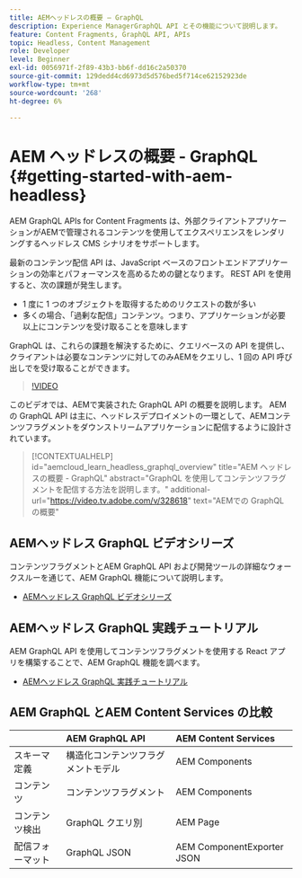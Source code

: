 ```yaml
---
title: AEMヘッドレスの概要 — GraphQL
description: Experience ManagerGraphQL API とその機能について説明します。
feature: Content Fragments, GraphQL API, APIs
topic: Headless, Content Management
role: Developer
level: Beginner
exl-id: 0056971f-2f89-43b3-bb6f-dd16c2a50370
source-git-commit: 129dedd4cd6973d5d576bed5f714ce62152923de
workflow-type: tm+mt
source-wordcount: '268'
ht-degree: 6%

---
```


# AEM ヘッドレスの概要 - GraphQL {#getting-started-with-aem-headless}

AEM GraphQL APIs for Content Fragments は、外部クライアントアプリケーションがAEMで管理されるコンテンツを使用してエクスペリエンスをレンダリングするヘッドレス CMS シナリオをサポートします。

最新のコンテンツ配信 API は、JavaScript ベースのフロントエンドアプリケーションの効率とパフォーマンスを高めるための鍵となります。 REST API を使用すると、次の課題が発生します。

* 1 度に 1 つのオブジェクトを取得するためのリクエストの数が多い
* 多くの場合、「過剰な配信」コンテンツ。つまり、アプリケーションが必要以上にコンテンツを受け取ることを意味します

GraphQL は、これらの課題を解決するために、クエリベースの API を提供し、クライアントは必要なコンテンツに対してのみAEMをクエリし、1 回の API 呼び出しでを受け取ることができます。

>[!VIDEO](https://video.tv.adobe.com/v/328618/?quality=12&learn=on)

このビデオでは、AEMで実装された GraphQL API の概要を説明します。 AEMの GraphQL API は主に、ヘッドレスデプロイメントの一環として、AEMコンテンツフラグメントをダウンストリームアプリケーションに配信するように設計されています。

>[!CONTEXTUALHELP]
>id="aemcloud_learn_headless_graphql_overview"
>title="AEM ヘッドレスの概要 - GraphQL"
>abstract="GraphQL を使用してコンテンツフラグメントを配信する方法を説明します。"
>additional-url="https://video.tv.adobe.com/v/328618" text="AEMでの GraphQL の概要"

## AEMヘッドレス GraphQL ビデオシリーズ

コンテンツフラグメントとAEM GraphQL API および開発ツールの詳細なウォークスルーを通じて、AEM GraphQL 機能について説明します。

* [AEMヘッドレス GraphQL ビデオシリーズ](./video-series/modeling-basics.md)

## AEMヘッドレス GraphQL 実践チュートリアル

AEM GraphQL API を使用してコンテンツフラグメントを使用する React アプリを構築することで、AEM GraphQL 機能を調べます。

* [AEMヘッドレス GraphQL 実践チュートリアル](./multi-step/overview.md)

## AEM GraphQL とAEM Content Services の比較

|  | AEM GraphQL API | AEM Content Services |
|--------------------------------|:-----------------|:---------------------|
| スキーマ定義 | 構造化コンテンツフラグメントモデル | AEM Components |
| コンテンツ | コンテンツフラグメント | AEM Components |
| コンテンツ検出 | GraphQL クエリ別 | AEM Page |
| 配信フォーマット | GraphQL JSON | AEM ComponentExporter JSON |
